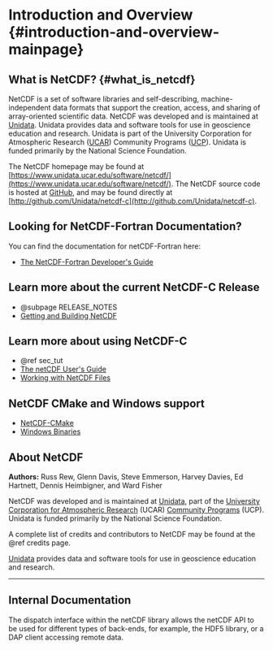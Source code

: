 # Introduction and Overview {#introduction-and-overview-mainpage}


## What is NetCDF? {#what_is_netcdf}

NetCDF is a set of software libraries and self-describing, machine-independent data formats that support the creation, access, and sharing of array-oriented scientific data. NetCDF was developed and is maintained at [Unidata](https://www.unidata.ucar.edu). Unidata provides data and software tools for use in geoscience education and research. Unidata is part of the University Corporation for Atmospheric Research ([UCAR](http://www2.ucar.edu)) Community Programs ([UCP](http://www.ucp.ucar.edu)). Unidata is funded primarily by the National Science Foundation.

The NetCDF homepage may be found at [https://www.unidata.ucar.edu/software/netcdf/](https://www.unidata.ucar.edu/software/netcdf/). The NetCDF source code is hosted at [GitHub](http://github.com), and may be found directly at [http://github.com/Unidata/netcdf-c](http://github.com/Unidata/netcdf-c).

## Looking for NetCDF-Fortran Documentation? 

You can find the documentation for netCDF-Fortran here:

- [The NetCDF-Fortran Developer's Guide](https://docs.unidata.ucar.edu/netcdf-fortran/current/)

## Learn more about the current NetCDF-C Release

- @subpage RELEASE_NOTES
- [Getting and Building NetCDF](https://docs.unidata.ucar.edu/nug/current/getting_and_building_netcdf.html)

## Learn more about using NetCDF-C

- @ref sec_tut
- [The netCDF User's Guide](https://docs.unidata.ucar.edu/nug/)
- [Working with NetCDF Files](#netcdf_working_with_netcdf_files)

## NetCDF CMake and Windows support

- [NetCDF-CMake](#netCDF-CMake)
- [Windows Binaries](#winbin)

## About NetCDF

**Authors:** Russ Rew, Glenn Davis, Steve Emmerson, Harvey Davies, Ed Hartnett, Dennis Heimbigner, and Ward Fisher

NetCDF was developed and is maintained at [Unidata](https://www.unidata.ucar.edu), part of the [University Corporation for Atmospheric Research](http://www2.ucar.edu) (UCAR) [Community Programs](http://www.ucp.ucar.edu) (UCP). Unidata is funded primarily by the National Science Foundation.

A complete list of credits and contributors to NetCDF may be found at the @ref credits page.

[Unidata](https://www.unidata.ucar.edu) provides data and software tools for use in geoscience education and research.

---

## Internal Documentation

The dispatch interface within the netCDF library allows the netCDF API to be used for different types of back-ends, for example, the HDF5 library, or a DAP client accessing remote data.

